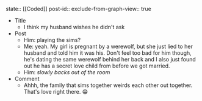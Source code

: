 state:: [[Coded]]
post-id::
exclude-from-graph-view:: true

- Title
  - I think my husband wishes he didn't ask
- Post
  - Him: playing the sims?
  - Me: yeah. My girl is pregnant by a werewolf, but she just lied to her husband and told him it was his. Don't feel too bad for him though, he's dating the same werewolf behind her back and I also just found out he has a secret love child from before we got married.
  - Him: _slowly backs out of the room_
- Comment
  - Ahhh, the family that sims together weirds each other out together. That's love right there. 😁
